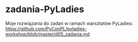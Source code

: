# zadania-PyLadies
Moje rozwiązania do zadań w ramach warsztatów PyLadies: https://github.com/PyConPL/pyladies-workshop/blob/master/d05_zadania.md
